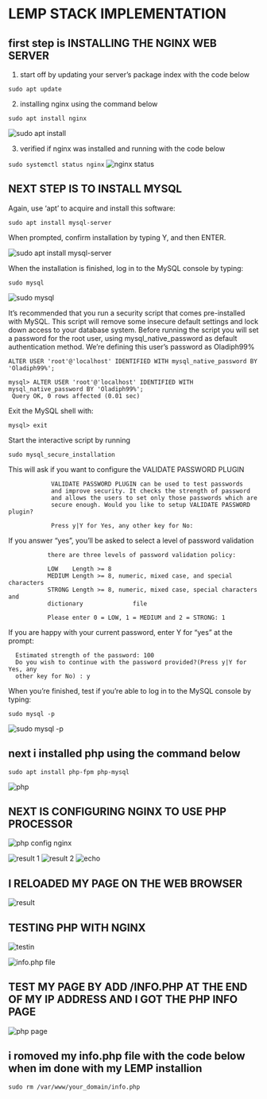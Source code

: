 # **LEMP STACK IMPLEMENTATION**

##  first step is INSTALLING THE NGINX WEB SERVER
1.  start off by updating your server’s package index with the code below

   `sudo apt update`

2. installing nginx using the command below 


`sudo apt install nginx` 

![sudo apt install](./images/sudo%20apt%20install.PNG)

3. verified if nginx was installed and running with the code below

`sudo systemctl status nginx`
![nginx status](./images/nginx%20status.PNG)



## **NEXT STEP IS TO INSTALL MYSQL**
Again, use ‘apt’ to acquire and install this software:

`sudo apt install mysql-server`

When prompted, confirm installation by typing Y, and then ENTER.


![sudo apt install mysql-server](./images/sudo%20apt%20install%20mysql-server.PNG)

When the installation is finished, log in to the MySQL console by typing:

`sudo mysql`

![sudo mysql](./images/sudo%20mysql.PNG)


It’s recommended that you run a security script that comes pre-installed with MySQL. This script will remove some insecure default settings and lock down access to your database system. Before running the script you will set a password for the root user, using mysql_native_password as default authentication method. We’re defining this user’s password as Oladiph99%


`ALTER USER 'root'@'localhost' IDENTIFIED WITH mysql_native_password BY 'Oladiph99%';`



    mysql> ALTER USER 'root'@'localhost' IDENTIFIED WITH mysql_native_password BY 'Oladiph99%';
     Query OK, 0 rows affected (0.01 sec)



Exit the MySQL shell with:

`mysql> exit`

Start the interactive script by running

 `sudo mysql_secure_installation`


 This will ask if you want to configure the VALIDATE PASSWORD PLUGIN
                
                VALIDATE PASSWORD PLUGIN can be used to test passwords
                and improve security. It checks the strength of password
                and allows the users to set only those passwords which are
                secure enough. Would you like to setup VALIDATE PASSWORD plugin?

                Press y|Y for Yes, any other key for No:

If you answer “yes”, you’ll be asked to select a level of password validation

               there are three levels of password validation policy:

               LOW    Length >= 8
               MEDIUM Length >= 8, numeric, mixed case, and special characters
               STRONG Length >= 8, numeric, mixed case, special characters and 
               dictionary              file

               Please enter 0 = LOW, 1 = MEDIUM and 2 = STRONG: 1

If you are happy with your current password, enter Y for “yes” at the prompt:

      Estimated strength of the password: 100 
      Do you wish to continue with the password provided?(Press y|Y for Yes, any 
      other key for No) : y

When you’re finished, test if you’re able to log in to the MySQL console by typing:

`sudo mysql -p`

![sudo mysql -p](./images/sudo%20mysql%20-p.PNG)

## next i installed php using the command below

`sudo apt install php-fpm php-mysql`


![php](./images/php.PNG)


## NEXT IS CONFIGURING NGINX TO USE PHP PROCESSOR

![php config nginx](./images/php%20config%20nginx.PNG)

![result 1](./images/result%201.png)
![result 2](./images/result%202.PNG)
![echo](./images/echo.PNG)

## I RELOADED MY PAGE ON THE WEB BROWSER 

![result](./images/result.png)

## TESTING PHP WITH NGINX

![testin](./images/testin.PNG)

![info.php file](./images/info.php%20file.PNG)

## TEST MY PAGE BY ADD /INFO.PHP AT THE END OF MY IP ADDRESS AND I GOT THE PHP INFO PAGE

![php page](./images/php%20page.PNG)

## i romoved my info.php file  with the code below when im done with my LEMP installion


`sudo rm /var/www/your_domain/info.php`

